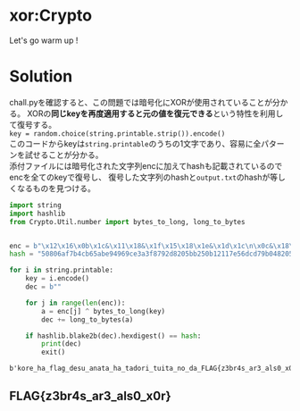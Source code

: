 # xor:Crypto
Let's go warm up !

# Solution
chall.pyを確認すると、この問題では暗号化にXORが使用されていることが分かる。
XORの**同じkeyを再度適用すると元の値を復元できる**という特性を利用して復号する。  
```key = random.choice(string.printable.strip()).encode()```  
このコードからkeyは```string.printable```のうちの1文字であり、容易に全パターンを試せることが分かる。  
添付ファイルには暗号化された文字列encに加えてhashも記載されているのでencを全てのkeyで復号し、
復号した文字列のhashと```output.txt```のhashが等しくなるものを見つける。  
```python
import string
import hashlib
from Crypto.Util.number import bytes_to_long, long_to_bytes


enc = b"\x12\x16\x0b\x1c&\x11\x18&\x1f\x15\x18\x1e&\x1d\x1c\n\x0c&\x18\x17\x18\r\x18&\x11\x18&\r\x18\x1d\x16\x0b\x10&\r\x0c\x10\r\x18&\x17\x16&\x1d\x18&?58>\x02\x03J\x1b\x0bM\n&\x18\x0bJ&\x18\x15\nI&\x01I\x0b\x04"
hash = "50806af7b4cb65abe94969ce3a3f8792d8205bb250b12117e56dcd79b048205aa74d7087ed1984e8a8d071ce9606f9e56e9cd1a5ebd19057a47d49a3c2ee291b"

for i in string.printable:
    key = i.encode()
    dec = b""

    for j in range(len(enc)):
        a = enc[j] ^ bytes_to_long(key)
        dec += long_to_bytes(a)

    if hashlib.blake2b(dec).hexdigest() == hash:
        print(dec)
        exit()
```
```
b'kore_ha_flag_desu_anata_ha_tadori_tuita_no_da_FLAG{z3br4s_ar3_als0_x0r}'
```

## FLAG{z3br4s_ar3_als0_x0r}
